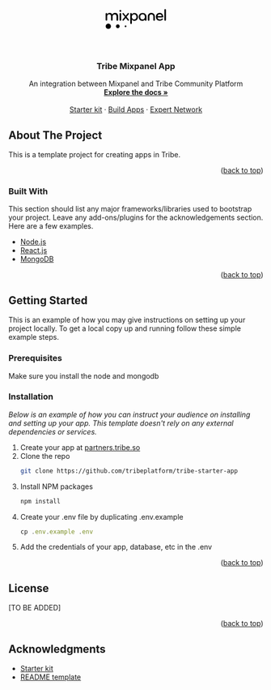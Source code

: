 <div id="top"></div>

<br />
<div align="center">
  <a href="http://tribe.so">
    
  <a href="http://tribe.so">
    <svg width="120" height="120" version="1.1" class="fill-current" xmlns="http://www.w3.org/2000/svg" xmlns:xlink="http://www.w3.org/1999/xlink" x="0px" y="0px" viewBox="0 0 130 44" style="enable-background:new 0 0 130 44;" xml:space="preserve">
                    <path d="M11.5,37.6c0,3.1-2.5,5.6-5.6,5.6s-5.6-2.5-5.6-5.6S2.8,32,5.9,32S11.5,34.5,11.5,37.6"></path>
                    <path d="M30.2,37.7c0,2.2-1.8,4-4,4s-4-1.8-4-4s1.8-4,4-4S30.2,35.5,30.2,37.7"></path>
                    <path d="M44.7,37.7c0,1-0.8,1.8-1.8,1.8s-1.8-0.8-1.8-1.8s0.8-1.8,1.8-1.8S44.7,36.7,44.7,37.7"></path>
                    <path d="M25.1,25.8c-1,0-1.7-0.8-1.7-1.7v-7.4c0-2.5-1.2-4.5-3.9-4.5s-4.4,2.1-4.4,4.5V24c0,1-0.7,1.7-1.7,1.7s-1.7-0.8-1.7-1.7v-7.4c0-2.5-1.3-4.5-4-4.5c-2.8,0-4.2,2.1-4.2,4.5v7.3c0,1-0.7,1.7-1.7,1.7s-1.7-0.8-1.7-1.7V11c0-1,0.7-1.8,1.7-1.8C3,9.2,3.5,10,3.5,11v1.2c1-1.9,3-3.1,5.2-3.1c2.6,0,4.6,1.3,5.6,3.3c1.4-2.2,3.5-3.3,6.1-3.3c4.4,0,6.6,3.1,6.6,7.4v7.6C26.9,25,26.2,25.8,25.1,25.8"></path>
                    <path d="M31.7,25.8c-1,0-1.7-0.8-1.7-1.7V11c0-1,0.7-1.7,1.7-1.7s1.7,0.8,1.7,1.7v13.1C33.4,25,32.7,25.8,31.7,25.8zM31.7,2.7c1.1,0,2,0.9,2,2s-0.9,2-2,2c-1.1,0-2-0.9-2-2S30.6,2.7,31.7,2.7L31.7,2.7z"></path>
                    <path d="M43.1,15.2l4.4-5.4c0.3-0.3,0.7-0.5,1.1-0.5c1,0,1.6,0.6,1.6,1.5c0,0.3-0.1,0.7-0.4,1L45,17.5l4.9,5.8c0.3,0.3,0.4,0.6,0.4,1c0,0.8-0.7,1.5-1.5,1.5c-0.5,0-0.9-0.2-1.2-0.6l-4.4-5.5l-4.4,5.5c-0.3,0.4-0.7,0.6-1.2,0.6c-0.8,0-1.5-0.7-1.5-1.5c0-0.4,0.1-0.7,0.4-1l4.9-5.8l-4.8-5.7c-0.3-0.3-0.4-0.7-0.4-1c0-0.9,0.6-1.5,1.6-1.5c0.5,0,0.8,0.2,1.1,0.5L43.1,15.2"></path>
                    <path d="M61.2,12c-3,0-4.9,2.6-4.9,5.6c0,2.9,2,5.6,4.9,5.6c3,0,4.9-2.2,4.9-5.6S64.2,12,61.2,12z M61.9,26c-2.5,0-4.5-1.3-5.6-3.2V31c0,1-0.7,1.7-1.7,1.7s-1.7-0.8-1.7-1.7V11c0-1,0.6-1.7,1.6-1.7s1.7,0.8,1.7,1.8v1.3c1.1-1.9,3.3-3.2,5.7-3.2c4.2,0,7.6,3.5,7.6,8.4C69.5,22.6,66.1,26,61.9,26L61.9,26z"></path>
                    <path d="M79.3,12.1c-2.9,0-5,2.5-5,5.5c0,3.2,1.7,5.5,5,5.5c3,0,5-2.6,5-5.5C84.2,14.1,82.2,12.1,79.3,12.1z M87.7,24.1c0,1-0.7,1.7-1.7,1.7s-1.7-0.8-1.7-1.7v-0.8c-1,1.5-3,2.7-5.3,2.7c-5.1,0-8.1-3.8-8.1-8.4s3.3-8.4,8.5-8.4c5.3,0,8.4,3.5,8.4,8.4v6.5H87.7z"></path>
                    <path d="M98,9.1c4.4,0,7.7,3.4,7.7,7.7v7.3c0,1-0.8,1.7-1.7,1.7c-1,0-1.7-0.8-1.7-1.7v-7.7c0-2.3-1.8-4.1-4.2-4.1c-2.4,0-4.2,1.8-4.2,4.1v7.7c0,1-0.8,1.7-1.7,1.7c-1,0-1.7-0.8-1.7-1.7v-7.3C90.4,12.5,93.6,9.1,98,9.1"></path>
                    <path d="M116,11.9c-2.5,0-4.2,1.8-4.6,4.1h9C120.1,13.7,118.5,11.9,116,11.9z M123.6,17.6c0,0.6-0.3,1.2-1.3,1.2h-10.9c0.2,2.5,1.9,4.4,4.9,4.4c1.9,0,3-0.7,4.2-1.8c0.3-0.3,0.7-0.6,1.1-0.6c0.8,0,1.4,0.6,1.4,1.4c0,0.4-0.2,0.7-0.4,1c-1.4,1.6-3.9,2.7-6.5,2.7c-5.5,0-8.3-3.8-8.3-8.4c0-4.8,3.5-8.4,8.2-8.4C120.6,9.1,123.6,12.9,123.6,17.6L123.6,17.6z"></path>
                    <path d="M127.7,25.8c-1,0-1.7-0.8-1.7-1.7V2.5c0-1,0.7-1.7,1.7-1.7s1.7,0.8,1.7,1.7v21.6C129.4,25,128.7,25.8,127.7,25.8"></path>
                </svg>
  </a>

  <h3 align="center">Tribe Mixpanel App</h3>

  <p align="center">
    An integration between Mixpanel and Tribe Community Platform
    <br />
    <a href="https://partners.tribe.so/docs/guide/index/"><strong>Explore the docs »</strong></a>
    <br />
    <br />
    <a href="https://github.com/tribeplatform/tribe-starter-app">Starter kit</a>
    ·
    <a href="https://partners.tribe.so/portal/">Build Apps</a>
    ·
    <a href="https://tribe-community.typeform.com/to/FpsR55AT"> Expert Network </a>
</div>


## About The Project


This is a template project for creating apps in Tribe.

<p align="right">(<a href="#top">back to top</a>)</p>

### Built With

This section should list any major frameworks/libraries used to bootstrap your project. Leave any add-ons/plugins for the acknowledgements section. Here are a few examples.

- [Node.js](https://nodejs.org/en/)
- [React.js](https://reactjs.org/)
- [MongoDB](https://www.mongodb.com)

<p align="right">(<a href="#top">back to top</a>)</p>

<!-- GETTING STARTED -->

## Getting Started

This is an example of how you may give instructions on setting up your project locally.
To get a local copy up and running follow these simple example steps.

### Prerequisites

Make sure you install the node and mongodb

### Installation

_Below is an example of how you can instruct your audience on installing and setting up your app. This template doesn't rely on any external dependencies or services._

1. Create your app at [partners.tribe.so](https://partners.tribe.so)
2. Clone the repo
   ```sh
   git clone https://github.com/tribeplatform/tribe-starter-app
   ```
3. Install NPM packages
   ```sh
   npm install
   ```
4. Create your .env file by duplicating .env.example
   ```js
   cp .env.example .env
   ```
5. Add the credentials of your app, database, etc in the .env

   
<p align="right">(<a href="#top">back to top</a>)</p>

## License

[TO BE ADDED]

<p align="right">(<a href="#top">back to top</a>)</p>


## Acknowledgments

- [Starter kit](https://github.com/tribeplatform/tribe-starter-app)
- [README template](https://github.com/othneildrew/Best-README-Template)


[forks-shield]: https://img.shields.io/github/forks/othneildrew/Best-README-Template.svg?style=for-the-badge
[forks-url]: https://github.com/tribeplatform/tribe-starter-app/network/members
[stars-url]: https://github.com/tribeplatform/tribe-starter-app/stargazers
[issues-url]: https://github.com/tribeplatform/tribe-starter-app/issues